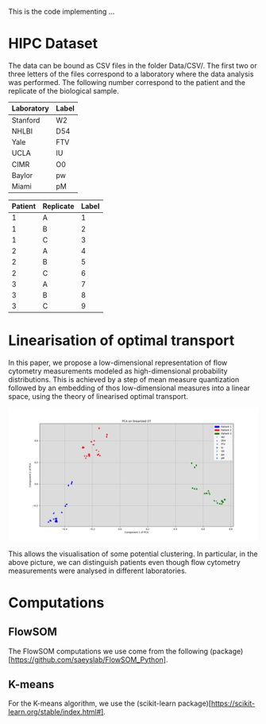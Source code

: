 This is the code implementing ...

# HIPC Dataset

The data can be bound as CSV files in the folder Data/CSV/. The first two or three letters of the files correspond to a laboratory where the data analysis was performed. The following number correspond to the patient and the replicate of the biological sample.

| Laboratory | Label |
| ---------- | ----- |
| Stanford | W2|
| NHLBI | D54 | 
| Yale | FTV |
| UCLA | IU |
| CIMR | O0 |
| Baylor | pw |
| Miami | pM |

| Patient | Replicate | Label |
| ------- | --------- | ----- |
| 1 | A | 1 |
| 1 | B | 2 |
| 1 | C | 3 |
| 2 | A | 4 |
| 2 | B | 5 |
| 2 | C | 6 | 
| 3 | A | 7 |
| 3 | B | 8 |
| 3 | C | 9 |


# Linearisation of optimal transport

In this paper, we propose a low-dimensional representation of flow cytometry measurements modeled as high-dimensional probability distributions. This is achieved by a step of mean measure quantization followed by an embedding of thos low-dimensional measures into a linear space, using the theory of linearised optimal transport.

![2-PCA on Kmeans+LinW2 on the HIPC dataset](./Results/images/PCA_linW2_KMeans.png)

This allows the visualisation of some potential clustering. In particular, in the above picture, we can distinguish patients even though flow cytometry measurements were analysed in different laboratories.

# Computations

## FlowSOM

The FlowSOM computations we use come from the following (package)[https://github.com/saeyslab/FlowSOM_Python].

## K-means

For the K-means algorithm, we use the (scikit-learn package)[https://scikit-learn.org/stable/index.html#].
